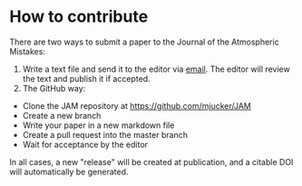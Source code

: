# How to contribute

There are two ways to submit a paper to the Journal of the Atmospheric Mistakes:
1. Write a text file and send it to the editor via [email](mailto:code@martinjucker.com). The editor will review the text and publish it if accepted.
2. The GitHub way:
 - Clone the JAM repository at https://github.com/mjucker/JAM
 - Create a new branch
 - Write your paper in a new markdown file
 - Create a pull request into the master branch
 - Wait for acceptance by the editor

In all cases, a new "release" will be created at publication, and a citable DOI will automatically be generated.
